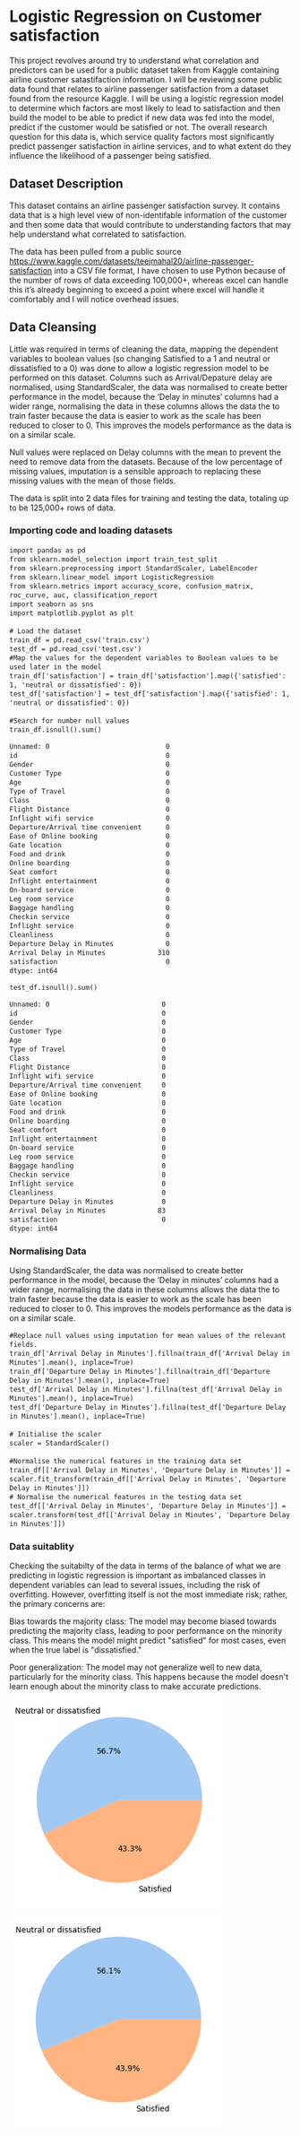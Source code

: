 # Logistic Regression on Customer satisfaction
This project revolves around try to understand what correlation and predictors can be used for a public dataset taken from Kaggle containing airline customer satastifaction information.
I will be reviewing some public data found that relates to airline passenger satisfaction from a dataset found from the resource Kaggle. I will be using a logistic regression model to determine which factors are most likely to lead to satisfaction and then build the model to be able to predict if new data was fed into the model, predict if the customer would be satisfied or not. The overall research question for this data is, which service quality factors most significantly predict passenger satisfaction in airline services, and to what extent do they influence the likelihood of a passenger being satisfied.

## Dataset Description
This dataset contains an airline passenger satisfaction survey. It contains data that is a high level view of non-identifable information of the customer and then some data that would contribute to understanding factors that may help understand what correlated to satisfaction.

The data has been pulled from a public source
https://www.kaggle.com/datasets/teejmahal20/airline-passenger-satisfaction
into a CSV file format, I have chosen to use Python because of the number of rows of data exceeding 100,000+, whereas excel can handle this it’s already beginning to exceed a point where excel will handle it comfortably and I will notice overhead issues.

## Data Cleansing 
Little was required in terms of cleaning the data, mapping the dependent variables to boolean values (so changing Satisfied to a 1 and neutral or dissatisfied to a 0) was done to allow a logistic regression model to be performed on this dataset.
Columns such as Arrival/Depature delay are normalised, using StandardScaler, the data was normalised to create better performance in the model, because the ‘Delay in minutes’ columns had a wider range, normalising the data in these columns allows the data the to train faster because the data is easier to work as the scale has been reduced to closer to 0. This improves the models performance as the data is on a similar scale.

Null values were replaced on Delay columns with the mean to prevent the need to remove data from the datasets. Because of the low percentage of missing values, imputation is a sensible approach to replacing these missing values with the mean of those fields.

The data is split into 2 data files for training and testing the data, totaling up to be 125,000+ rows of data.
### Importing code and loading datasets
```
import pandas as pd
from sklearn.model_selection import train_test_split
from sklearn.preprocessing import StandardScaler, LabelEncoder
from sklearn.linear_model import LogisticRegression
from sklearn.metrics import accuracy_score, confusion_matrix, roc_curve, auc, classification_report
import seaborn as sns
import matplotlib.pyplot as plt

# Load the dataset
train_df = pd.read_csv('train.csv')
test_df = pd.read_csv('test.csv')
#Map the values for the dependent variables to Boolean values to be used later in the model
train_df['satisfaction'] = train_df['satisfaction'].map({'satisfied': 1, 'neutral or dissatisfied': 0})
test_df['satisfaction'] = test_df['satisfaction'].map({'satisfied': 1, 'neutral or dissatisfied': 0})

#Search for number null values
train_df.isnull().sum()
```
```
Unnamed: 0                             0
id                                     0
Gender                                 0
Customer Type                          0
Age                                    0
Type of Travel                         0
Class                                  0
Flight Distance                        0
Inflight wifi service                  0
Departure/Arrival time convenient      0
Ease of Online booking                 0
Gate location                          0
Food and drink                         0
Online boarding                        0
Seat comfort                           0
Inflight entertainment                 0
On-board service                       0
Leg room service                       0
Baggage handling                       0
Checkin service                        0
Inflight service                       0
Cleanliness                            0
Departure Delay in Minutes             0
Arrival Delay in Minutes             310
satisfaction                           0
dtype: int64
```

```
test_df.isnull().sum()
```
```
Unnamed: 0                            0
id                                    0
Gender                                0
Customer Type                         0
Age                                   0
Type of Travel                        0
Class                                 0
Flight Distance                       0
Inflight wifi service                 0
Departure/Arrival time convenient     0
Ease of Online booking                0
Gate location                         0
Food and drink                        0
Online boarding                       0
Seat comfort                          0
Inflight entertainment                0
On-board service                      0
Leg room service                      0
Baggage handling                      0
Checkin service                       0
Inflight service                      0
Cleanliness                           0
Departure Delay in Minutes            0
Arrival Delay in Minutes             83
satisfaction                          0
dtype: int64
```


### Normalising Data
Using StandardScaler, the data was normalised to create better performance in the model, because the ‘Delay in minutes’ columns had a wider range, normalising the data in these columns allows the data the to train faster because the data is easier to work as the scale has been reduced to closer to 0. This improves the models performance as the data is on a similar scale.
```
#Replace null values using imputation for mean values of the relevant fields.
train_df['Arrival Delay in Minutes'].fillna(train_df['Arrival Delay in Minutes'].mean(), inplace=True)
train_df['Departure Delay in Minutes'].fillna(train_df['Departure Delay in Minutes'].mean(), inplace=True)
test_df['Arrival Delay in Minutes'].fillna(test_df['Arrival Delay in Minutes'].mean(), inplace=True)
test_df['Departure Delay in Minutes'].fillna(test_df['Departure Delay in Minutes'].mean(), inplace=True)

# Initialise the scaler
scaler = StandardScaler()

#Normalise the numerical features in the training data set 
train_df[['Arrival Delay in Minutes', 'Departure Delay in Minutes']] = scaler.fit_transform(train_df[['Arrival Delay in Minutes', 'Departure Delay in Minutes']])
# Normalise the numerical features in the testing data set
test_df[['Arrival Delay in Minutes', 'Departure Delay in Minutes']] = scaler.transform(test_df[['Arrival Delay in Minutes', 'Departure Delay in Minutes']])
```

### Data suitablity
Checking the suitabilty of the data in terms of the balance of what we are predicting in logistic regression is important as imbalanced classes in dependent variables can lead to several issues, including the risk of overfitting. However, overfitting itself is not the most immediate risk; rather, the primary concerns are:

Bias towards the majority class: The model may become biased towards predicting the majority class, leading to poor performance on the minority class. This means the model might predict "satisfied" for most cases, even when the true label is "dissatisfied."

Poor generalization: The model may not generalize well to new data, particularly for the minority class. This happens because the model doesn't learn enough about the minority class to make accurate predictions.
![Dependent variable distribution (training data)](/asset/images/SatisfiedDistri.png)
![Dependent variable distribution (test data)](/asset/images/SatisfiedDistri2.png)


